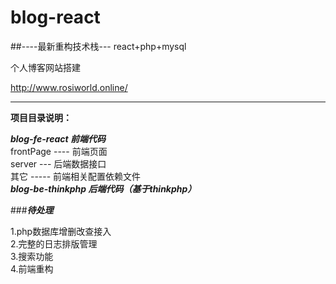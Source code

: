 # blog-react

##----最新重构技术栈---
react+php+mysql

个人博客网站搭建

http://www.rosiworld.online/

-------------------------------
**项目目录说明：**  

*****blog-fe-react 前端代码*****  
 frontPage ---- 前端页面  
 server --- 后端数据接口  
 其它 ----- 前端相关配置依赖文件  
*****blog-be-thinkphp 后端代码（基于thinkphp）*****    

###***待处理***  

1.php数据库增删改查接入  
2.完整的日志排版管理  
3.搜索功能  
4.前端重构  
